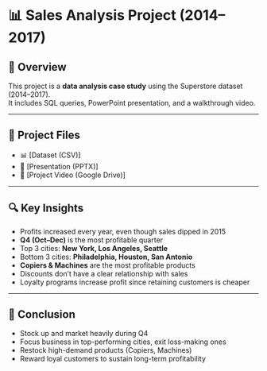 # 📊 Sales Analysis Project (2014–2017)

## 📌 Overview
This project is a **data analysis case study** using the Superstore dataset (2014–2017).  
It includes SQL queries, PowerPoint presentation, and a walkthrough video.  

---

## 📂 Project Files
- 📊 [Dataset (CSV)] 
- 📑 [Presentation (PPTX)]
- 🎥 [Project Video (Google Drive)] 

---

## 🔍 Key Insights
- Profits increased every year, even though sales dipped in 2015  
- **Q4 (Oct–Dec)** is the most profitable quarter  
- Top 3 cities: **New York, Los Angeles, Seattle**  
- Bottom 3 cities: **Philadelphia, Houston, San Antonio**  
- **Copiers & Machines** are the most profitable products  
- Discounts don’t have a clear relationship with sales  
- Loyalty programs increase profit since retaining customers is cheaper  

---

## 🚀 Conclusion
- Stock up and market heavily during Q4  
- Focus business in top-performing cities, exit loss-making ones  
- Restock high-demand products (Copiers, Machines)  
- Reward loyal customers to sustain long-term profitability  
